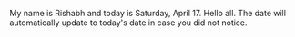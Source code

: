 My name is Rishabh and today is Saturday, April 17. Hello all. The date will automatically update to today's date in case you did not notice.
